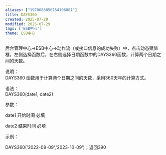 ```yaml
---
aliases: ["1970686856154106881"]
title: DAYS360
created: 2025-07-29
modified: 2025-07-29
tags: ['ESB中心']
theme: ESB中心
---
```


后台管理中心->ESB中心->动作流（或接口信息的成功失败）中，点击动态赋值框，左侧选择函数后，在右侧选择日期函数中的DAYS360函数，计算两个日期之间的天数。

说明：  
DAYS360 函数用于计算两个日期之间的天数，采用360天年的计算方式。

语法：  
DAYS360(date1, date2)

参数：

date1 开始时间 必填

date2 结束时间 必填

示例：

DAYS360('2022-09-09','2023-10-09')；返回390